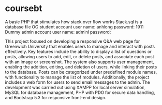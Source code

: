# coursebt
 A basic PHP that stimulates how stack over flow works
 Stack.sql is a database file
 OG student account user name: anhlong
                    password: 1911
 Dummy admin account user name: adminl
                    password: 

This project focused on developing a responsive Q&A web page for Greenwich University that
enables users to manage and interact with posts effectively. Key features include the ability to
display a list of questions or posts, allowing users to add, edit, or delete posts, and associate each
post with an image or screenshot. The system also supports user management, enabling the
addition, editing, and deletion of users, while linking their posts to the database. Posts can be
categorized under predefined module names, with functionality to manage the list of modules.
Additionally, the project includes a web form for users to send email messages to the admin. The
development was carried out using XAMPP for local server simulation, MySQL for database
management, PHP with PDO for secure data handling, and Bootstrap 5.3 for responsive front-end
design.